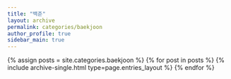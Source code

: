 ```yaml
---
title: "백준"
layout: archive
permalink: categories/baekjoon
author_profile: true
sidebar_main: true
---
```



{% assign posts = site.categories.baekjoon %}
{% for post in posts %} {% include archive-single.html type=page.entries_layout %} {% endfor %} 